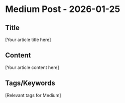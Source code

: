 # Medium Post - 2026-01-25

## Title
[Your article title here]

## Content
[Your article content here]

## Tags/Keywords
[Relevant tags for Medium]
